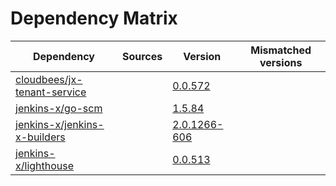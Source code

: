 # Dependency Matrix

Dependency | Sources | Version | Mismatched versions
---------- | ------- | ------- | -------------------
[cloudbees/jx-tenant-service](https://github.com/cloudbees/jx-tenant-service) |  | [0.0.572](https://github.com/cloudbees/jx-tenant-service/releases/tag/v0.0.572) | 
[jenkins-x/go-scm](https://github.com/jenkins-x/go-scm) |  | [1.5.84]() | 
[jenkins-x/jenkins-x-builders](https://github.com/jenkins-x/jenkins-x-builders) |  | [2.0.1266-606]() | 
[jenkins-x/lighthouse](https://github.com/jenkins-x/lighthouse) |  | [0.0.513]() | 
